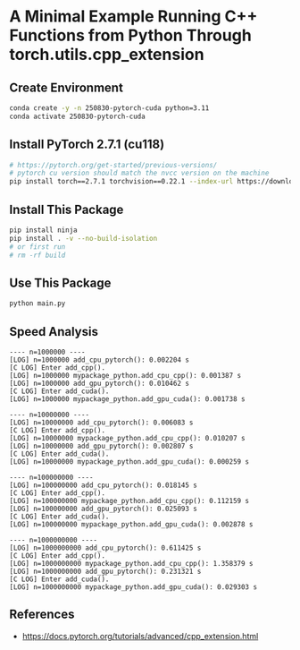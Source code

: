 # A Minimal Example Running C++ Functions from Python Through torch.utils.cpp_extension

## Create Environment

```sh
conda create -y -n 250830-pytorch-cuda python=3.11
conda activate 250830-pytorch-cuda
```

## Install PyTorch 2.7.1 (cu118)

```sh
# https://pytorch.org/get-started/previous-versions/
# pytorch cu version should match the nvcc version on the machine
pip install torch==2.7.1 torchvision==0.22.1 --index-url https://download.pytorch.org/whl/cu118
```

## Install This Package

```sh
pip install ninja
pip install . -v --no-build-isolation
# or first run
# rm -rf build
```

## Use This Package

```sh
python main.py
```

## Speed Analysis

```
---- n=1000000 ----
[LOG] n=1000000 add_cpu_pytorch(): 0.002204 s
[C LOG] Enter add_cpp().
[LOG] n=1000000 mypackage_python.add_cpu_cpp(): 0.001387 s
[LOG] n=1000000 add_gpu_pytorch(): 0.010462 s
[C LOG] Enter add_cuda().
[LOG] n=1000000 mypackage_python.add_gpu_cuda(): 0.001738 s

---- n=10000000 ----
[LOG] n=10000000 add_cpu_pytorch(): 0.006083 s
[C LOG] Enter add_cpp().
[LOG] n=10000000 mypackage_python.add_cpu_cpp(): 0.010207 s
[LOG] n=10000000 add_gpu_pytorch(): 0.002807 s
[C LOG] Enter add_cuda().
[LOG] n=10000000 mypackage_python.add_gpu_cuda(): 0.000259 s

---- n=100000000 ----
[LOG] n=100000000 add_cpu_pytorch(): 0.018145 s
[C LOG] Enter add_cpp().
[LOG] n=100000000 mypackage_python.add_cpu_cpp(): 0.112159 s
[LOG] n=100000000 add_gpu_pytorch(): 0.025093 s
[C LOG] Enter add_cuda().
[LOG] n=100000000 mypackage_python.add_gpu_cuda(): 0.002878 s

---- n=1000000000 ----
[LOG] n=1000000000 add_cpu_pytorch(): 0.611425 s
[C LOG] Enter add_cpp().
[LOG] n=1000000000 mypackage_python.add_cpu_cpp(): 1.358379 s
[LOG] n=1000000000 add_gpu_pytorch(): 0.231321 s
[C LOG] Enter add_cuda().
[LOG] n=1000000000 mypackage_python.add_gpu_cuda(): 0.029303 s
```

## References

- https://docs.pytorch.org/tutorials/advanced/cpp_extension.html
